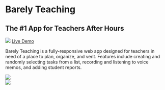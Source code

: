# Barely Teaching
## The #1 App for Teachers After Hours

<img src="https://lh3.googleusercontent.com/4thmQj7mstLtc_I8vz2-WFSL2NO2JBlQetnDNoPQE5vCnvOtU2ANe_HrvheGEqWMpnfueOkLioREClX9cjiaDP4Rx5h6jMMdXtwzb4YZaAuQyemcA9DfYRc3gBr1giUAaMpZsAZYrMv3Fwy_qj4Yp3cqMwu2Scs2TgfyiRzDEz8H2NMPaT33Or5NTZcr4H69Z62gf1lNOLl8l4yJiGVs0SeTFradDOSPIJQFC8Q9r91BFPuIMh40xj26BaVXg8JePKCMkcWg-LZkxSGMIuPyxZGJrxzlh7rwc_rea6zqE4KA-9bPGb2QJeneXlWsMALeP6mCYL8DMB5hqThRtW3ColZO9B26VuIxa5N4Rtu2xAOEkYIoEZjn7ZWmwzyyRZIN6xr6IGmiNqIqECSxb6RhCNCqiy1nCuDFcPWRpetlHrw76Mt0jb3pTws900EbEFH7N2puIACRTcvRi4Y-mKWCfY6kbeyoH1n-DhtGjnGjNlumZy2plRh-8iCL3AZuip6PTBYAyzaGf6DRjWz1Hj7nuQxLbqTl_PCa4W6ljKX7w3fLrF5kto9XsQv5nUfpjqQCNJsgd3zV5el3x_Bb0KbPLDiZc9Q0SL32eFxKC5Ca=w2868-h1323-no">
<a href="barely-teaching-app.herokuapp.com">Live Demo </a>
<br />

Barely Teaching is a fully-responsive web app designed for teachers in need of a place to plan, organize, and vent. Features include creating and randomly selecting tasks from a list, recording and listening to voice memos, and adding student reports.

<img src="https://lh3.googleusercontent.com/ktt53mQy37cDF3tZ9tB48AVm08X8KLgAGDcDHkLEjD0KOuO4HuR_aOnFQc68vnjT59R9tmj8LDS4kHGBxUaMQNnRRYC3SMFziIZMfTFIoNknnpyP-dNx0RZ7HKP562BsyX_z4qqEFpZf9AlBSAVL9uIUtZt13z2OHeOfxGfNcXDmWJQqs_HVrlUXUqWXaNSgq-tE7p1mUTIb0f0UFGXu7O43pcRHMjj13oLExkMA4yvkIVnSu9CJbxnvRJMtn7z_KxCiJJwHVrBCP4nUxICQURA2jlBmtw6hCkuQeCgViP6PkqFFuEb2SD7T30aWl-Zj_q8Yi3pFQHi0tfhQM3OqY0mdT_hOaobL7mAqlh2MVkl-GmYU5Z32C6FV76gA90gAJyHP3nMPL1mDZ03AMD67DproaZWx03TdpHTxI4k0ZebvP9Z5zfqSYyEJpikfaeqSSPr8LkXg_-FSxE6699Pj-F5LZeCmXXT8XHuwVEFFEiJag1Ih5Waz4hkjef2Yj9BpLno2SLP6VZKa3WLlejtv3cjXXxaDMjghhgynU0aUO7QoFyi9jnOcXAmAlYLKMftimozZT9IaligES9OqSEBtAOVyFxk6XexQd7VuGuM0=w2865-h1606-no">
<br />
<img src="https://lh3.googleusercontent.com/LJ804bjAirJT9F0ENNT7UwlSniE6T2VBpMGPQ8ZP1i8K3kG0P4BdsocOpcKXfpw0irHVwMwspZZUExQ8iNcg6rCdl2ckVxosOwfu9FCO_bAlV-nIeBkp6xWF80yVvnselkg6r_7hUdDrL1LTD7VMU-ln_7xhMAHAtJ6koaqUXO6NzCZk_vvYeCkBvtTAs0NdWqsX3fGiQUh1eM7vyozVpSzblslVdu29lahL1YsklIcUqQlwGjQBONMy7HR2qxiE67RJqQ2B4lZR6Tf9J2wWaquS2QMHC-jy7hgiYmKgtE1DjygWGyQadNUsAqvJiBqpiQK02lHV-BcWYxpB_41Yh0wjqrCLSnKPIKVKhflzMn_XYaueJcUo2Rpm0zb4WIB5fdzjFdIqZx_Jk17CqqBJccbftz_p_bAitrjU006SxtAQ9PBm8ZOUhT8hvF1oL4NUBEDvzArT56SGdAMvk23V3IrVvLyJ106REbcE4apNlcfNA7tDrczkhkIUIyp41YgE7-qZ6AHLIkm9x4sT7TH53F7dTof9m3ouxQOqcK_M3FMRTUMPSWmM89wcgZtuahjnYLlhsqLKw0QBUxg5JJTXqXU7Gz4dMihp7gzKe8YC=w2868-h1599-no">
